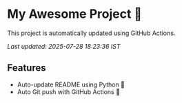 # My Awesome Project 🚀

This project is automatically updated using GitHub Actions.

_Last updated: 2025-07-28 18:23:36 IST_

## Features
- Auto-update README using Python 🐍
- Auto Git push with GitHub Actions 🤖
